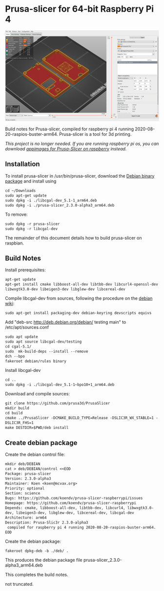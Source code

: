 # Prusa-slicer for 64-bit Raspberry Pi 4
![screenshot](screenshot.png  "Yet Another Box")

Build notes for Prusa-slicer, compiled for raspberry pi 4 running 2020-08-20-raspios-buster-arm64. Prusa-slicer is a tool for 3d printing. 

*This project is no longer needed. If you are running raspberry pi os, you can download [appimages for Prusa-Slicer on raspberry](https://github.com/davidk/PrusaSlicer-ARM.AppImage) instead.*

## Installation
To install prusa-slicer in /usr/bin/prusa-slicer, download the [Debian binary package](https://github.com/koendv/prusa-slicer-raspberrypi/releases/) and install using
```
cd ~/Downloads
sudo apt-get update
sudo dpkg -i ./libcgal-dev_5.1-1_arm64.deb
sudo dpkg -i ./prusa-slicer_2.3.0-alpha3_arm64.deb
```
To remove:
```
sudo dpkg -r prusa-slicer
sudo dpkg -r libcgal-dev
```
The remainder of this document details how to build prusa-slicer on raspbian.
## Build Notes
Install prerequisites:
```
apt-get update
apt-get install cmake libboost-all-dev libtbb-dev libcurl4-openssl-dev libwxgtk3.0-dev libeigen3-dev libglew-dev libcereal-dev
```
Compile libcgal-dev from sources, following the procedure on the [debian wiki](https://wiki.debian.org/SimpleBackportCreation):
```
sudo apt-get install packaging-dev debian-keyring devscripts equivs
```
Add "deb-src http://deb.debian.org/debian/ testing main" to /etc/apt/sources.conf
```
sudo apt update
sudo apt source libcgal-dev/testing
cd cgal-5.1/
sudo  mk-build-deps --install --remove
dch --bpo
fakeroot debian/rules binary
```
Install libcgal-dev
```
cd ..
sudo dpkg -i ./libcgal-dev_5.1-1~bpo10+1_arm64.deb
```

Download and compile sources:
```
git clone https://github.com/prusa3d/PrusaSlicer
mkdir build
cd build
cmake ../PrusaSlicer -DCMAKE_BUILD_TYPE=Release -DSLIC3R_WX_STABLE=1 -DSLIC3R_FHS=1
make DESTDIR=$PWD/deb install
```
## Create debian package
Create the debian control file:
```
mkdir deb/DEBIAN
cat > deb/DEBIAN/control <<EOD
Package: prusa-slicer
Version: 2.3.0-alpha3
Maintainer: Koen <koen@mcvax.org>
Priority: optional
Section: science
Bugs: https://github.com/koendv/prusa-slicer-raspberrypi/issues
Homepage: https://github.com/koendv/prusa-slicer-raspberrypi
Depends: cmake, libboost-all-dev, libtbb-dev, libcurl4, libwxgtk3.0-dev, libeigen3-dev, libglew-dev, libcereal-dev, libcgal-dev
Architecture: arm64
Description: Prusa-Slic3r 2.3.0-alpha3
 compiled for raspberry pi 4 running 2020-08-20-raspios-buster-arm64.
EOD
```
Create the debian package:
```
fakeroot dpkg-deb -b ./deb/ .
```
This produces the debian package file prusa-slicer_2.3.0-alpha3_arm64.deb

This completes the build notes.

not truncated.
